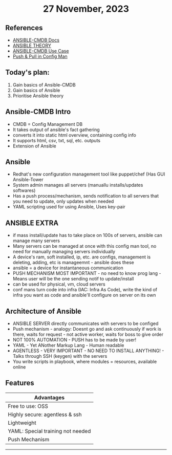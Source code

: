 <div align = "center"> 

  # 27 November, 2023

</div>

## References
- [ANSIBLE-CMDB Docs](https://ansible-cmdb.readthedocs.io/en/latest/usage/) 
- [ANSIBLE THEORY](https://www.youtube.com/watch?v=75wa1N49b-o&list=PLBGx66SQNZ8aPsFDwb79JrS2KQBTIZo10&index=32)
- [ANSIBLE-CMDB Use Case](https://www.reddit.com/r/ansible/comments/7op6wq/what_configuration_management_tool/)
- [Push & Pull in Config Man](https://gayatrisajith.medium.com/beginner-fundamentals-push-pull-configuration-management-tools-85eff1b41447)

## Today's plan:
1. Gain basics of Ansible-CMDB 
2. Gain basics of Ansible
3. Prioritise Ansible theory

## Ansible-CMDB Intro
- CMDB = Config Management DB
- It takes output of ansible's fact gathering
- converts it into static html overview, containing config info
- It supports html, csv, txt, sql, etc. outputs
- Extension of Ansible

## Ansible
- Redhat's new configuration management tool like puppet/chef (Has GUI Ansible-Tower
- System admin manages all servers (manuallu installs/updates softwares)
- Has a push process/mechanism, sends notification to all servers that you need to update, only updates when needed
- YAML scripting used for using Ansible, Uses key-pair

## ANSIBLE EXTRA
- if mass install/update has to take place on 100s of servers, ansible can manage many servers 
- Many servers can be managed at once with this config man tool, no need for manually managing servers individually
- A device's ram, soft installed, ip, etc. are configs, management is deleting, adding, etc is manageemnt - ansible does these
- ansible = a device for instantaneous communication
- PUSH MECHANISM MOST IMPORTANT - no need to know prog lang - Means user will be the one sending notif to update/install
- can be used for physical, vm, cloud servers
- conf mans turn code into infra (IAC: Infra As Code), write the kind of infra you want as code and ansible'll configure on server on its own

## Architecture of Ansible
- ANSIBLE SERVER directly communicates with servers to be configed 
- Push mechanism - analogy: Doesnt go and ask continuously if work is there, waits for request - not active worker, waits for boss to give order
- NOT 100% AUTOMATION - PUSH has to be made by user!
- YAML - Yet ANother Markup Lang - Human readable
- AGENTLESS - VERY IMPORTANT - NO NEED TO INSTALL ANYTHING! - Talks through SSH (keygen) with the servers 
- You write scripts in playbook, where modules = resources, available online

## Features
| Advantages |
|------------|
|Free to use: OSS|
| Highly secure: agentless & ssh |
|Lightweight | 
| YAML: Special training not needed |
| Push Mechanism |
_______________________________
